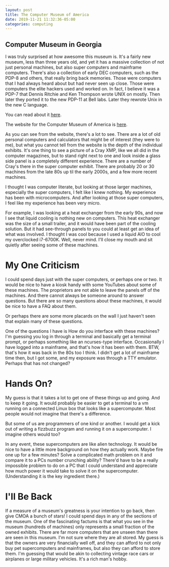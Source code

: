 ```yaml
---
layout: post
title: The Computer Museum of America
date: 2019-11-21 11:32:36-05:00
categories: computing
---
```


##  Computer Museum in Georgia

I was truly surprised at how awesome this museum is.  It's a fairly new museum, less than
three years old, and yet it has a massive collection of not just personal machines, but
also super computers and mainframe computers.  There's also a collection of early DEC
computers, such as the PDP-8 and others, that really bring back memories.  Those were
computers that I had always heard about but had never seen up close.  Those were
computers the elite hackers used and worked on.  In fact, I believe it was a PDP-7 that
Dennis Ritchie and Ken Thompson wrote UNIX on mostly.  Then later they ported it to the
new PDP-11 at Bell labs.  Later they rewrote Unix in the new C language.  

You can read about it [here](https://bell-labs.com/var/articles/invention-unix/).

The website for the Computer Museum of America is [here](https://computermuseumofamerica.org).

As you can see from the website, there's a lot to see.  There are a lot of old
personal computers and calculators that might be of interest (they were to me),
but what you cannot tell from the website is the depth of the individual exhibits.
It's one thing to see a picture of a Cray XMP, like we all did in the computer
magazines, but to stand right next to one and look inside a glass side panel is a
completely different experience.  There are a number of Cray's there in the super
computer exhibit.  There are probably 20 or 30 machines from the late 80s up til
the early 2000s, and a few more recent machines.  

I thought I was computer literate, but looking at those larger machines,
especially the super computers, I felt like I knew nothing.  My experience has
been with microcomputers.  And after looking at those super computers, I feel like
my experience has been very micro.  

For example, I was looking at a heat exchanger from the early 90s, and now I see
that liquid cooling is nothing new on computers.  This heat exchanger was the size
of a small trailer, and it would have been part of the cooling solution.  But it
had see-through panels to you could at least get an idea of what was involved.  I
thought I was cool because I used a liquid AIO to cool my overclocked i7-6700K.
Well, never mind.  I'll close my mouth and sit quietly after seeing some of these
machines.

# My One Criticism

I could spend days just with the super computers, or perhaps one or two.  It would
be nice to have a kiosk handy with some YouTubes about some of these machines.
The proprietors are not able to leave the panels off of the machines.  And there
cannot always be someone around to answer questions.  But there are so many
questions about these machines, it would be nice to have a FAQ about them.  

Or perhaps there are some more placards on the wall I just haven't seen that
explain many of these questions.  

One of the questions I have is How do you interface with these machines?  I'm
guessing you log in through a terminal and basically get a terminal prompt, or
perhaps something like an ncurses-type interface.  Occasionally I have logged into
a mainframe, and that's how it has been with them.  BTW, that's how it was back in
the 80s too I think.  I didn't get a lot of mainframe time then, but I got some,
and my exposure was through a TTY emulator.  Perhaps that has not changed?

# Hands On?

My guess is that it takes a lot to get one of these things up and going.  And to
keep it going.  It would probably be easier to get a terminal to a vm running on a
connected Linux box that looks like a supercomputer.  Most people would not
imagine that there's a difference.  

But some of us are programmers of one kind or another.  I would get a kick out of
writing a fizzbuzz program and running it on a supercomputer.  I imagine others
would too?  

In any event, these supercomputers are like alien technology.  It would be nice to
have a little more background on how they actually work.  Maybe fire one up for a
few minutes?  Solve a complicated math problem on it and compare it to a PCs
number crunching ability?  There'd have to be a really impossible problem to do on
a PC that I could understand and appreciate how much power it would take to solve
it on the supercomputer.  (Understanding it is the key ingredient there.)

# I'll Be Back

If a measure of a museum's greatness is your intention to go back, then give CMOA
a bunch of stars!  I could spend days in any of the sections of the museum.  One
of the fascinating factums is that what you see in the museum (hundreds of
machines) only represents a small fraction of the owned exhibits.  There are far
more computers that are unseen than there are seen in this museum.  I'm not sure
where they are all stored.  My guess is that the owners are very financially well
off, and they can afford to not only buy pet supercomputers and mainframes, but
also they can afford to store them.  I'm guessing that would be akin to collecting
vintage race cars or airplanes or large military vehicles.  It's a rich man's
hobby.




